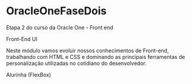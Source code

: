 # OracleOneFaseDois
Etapa 2 do curso da Oracle One - Front end 


Front-End UI

Neste módulo vamos evoluir nossos conhecimentos de Front-end,
trabalhando com HTML e CSS e dominando as principais ferramentas de personalização
utilizadas no cotidiano do desenvolvedor.

Alurinha (FlexBox)

